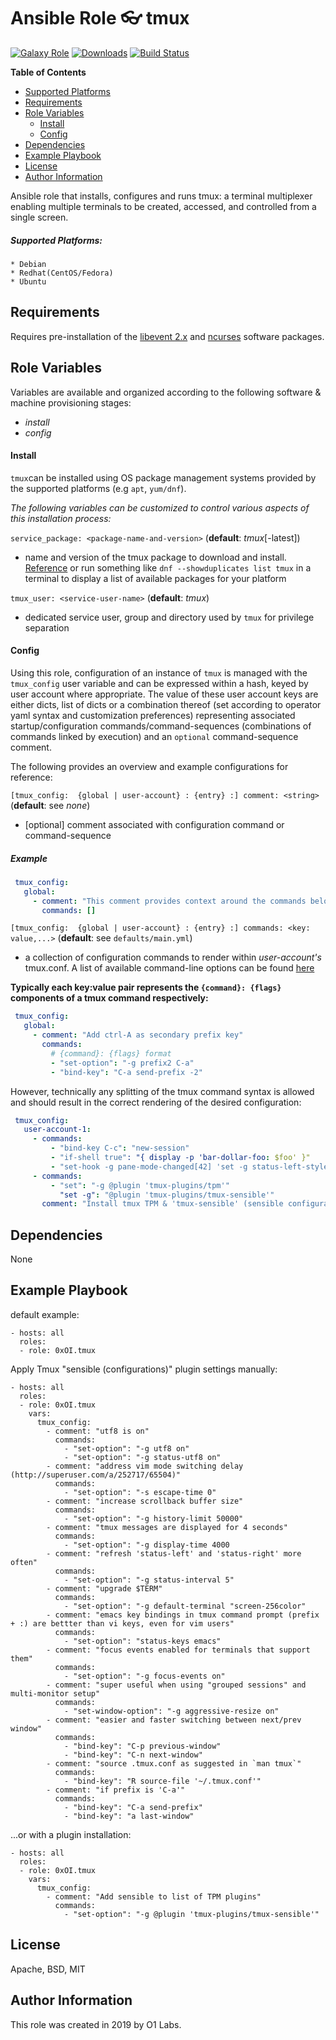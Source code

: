 Ansible Role :eyeglasses: tmux
=========
[![Galaxy Role](https://img.shields.io/ansible/role/44305.svg)](https://galaxy.ansible.com/0x0I/tmux)
[![Downloads](https://img.shields.io/ansible/role/d/44305.svg)](https://galaxy.ansible.com/0x0I/tmux)
[![Build Status](https://travis-ci.org/0x0I/ansible-role-tmux.svg?branch=master)](https://travis-ci.org/0x0I/ansible-role-tmux)

**Table of Contents**
  - [Supported Platforms](#supported-platforms)
  - [Requirements](#requirements)
  - [Role Variables](#role-variables)
      - [Install](#install)
      - [Config](#config)
  - [Dependencies](#dependencies)
  - [Example Playbook](#example-playbook)
  - [License](#license)
  - [Author Information](#author-information)

Ansible role that installs, configures and runs tmux: a terminal multiplexer enabling multiple terminals to be created, accessed, and controlled from a single screen.

##### Supported Platforms:
```
* Debian
* Redhat(CentOS/Fedora)
* Ubuntu
```

Requirements
------------

Requires pre-installation of the [libevent 2.x](http://fr2.rpmfind.net/linux/rpm2html/search.php?query=libevent&submit=Search+...&system=&arch=) and [ncurses](http://fr2.rpmfind.net/linux/rpm2html/search.php?query=ncurses&submit=Search+...&system=&arch=) software packages.

Role Variables
--------------
Variables are available and organized according to the following software & machine provisioning stages:
* _install_
* _config_

#### Install

`tmux`can be installed using OS package management systems provided by the supported platforms (e.g `apt`, `yum/dnf`).

_The following variables can be customized to control various aspects of this installation process:_

`service_package: <package-name-and-version>` (**default**: *tmux*[-latest])
- name and version of the tmux package to download and install. [Reference](http://fr2.rpmfind.net/linux/rpm2html/search.php?query=tmux&submit=Search+...&system=&arch=) or run something like `dnf --showduplicates list tmux` in a terminal to display a list of available packages for your platform

`tmux_user: <service-user-name>` (**default**: *tmux*)
- dedicated service user, group and directory used by `tmux` for privilege separation

#### Config

Using this role, configuration of an instance of `tmux` is managed with the `tmux_config` user variable and can be expressed within a hash, keyed by user account where appropriate. The value of these user account keys are either dicts, list of dicts or a combination thereof (set according to operator yaml syntax and customization preferences) representing associated startup/configuration commands/command-sequences (combinations of commands linked by execution) and an `optional` command-sequence comment.

The following provides an overview and example configurations for reference:

`[tmux_config:  {global | user-account} : {entry} :] comment: <string>` (**default**: see *none*)
- [optional] comment associated with configuration command or command-sequence

##### Example

 ```yaml
  tmux_config:
    global:
      - comment: "This comment provides context around the commands below (if any)"
        commands: []
  ```

`[tmux_config:  {global | user-account} : {entry} :] commands: <key: value,...>` (**default**: see `defaults/main.yml`)
- a collection of configuration commands to render within *user-account's* tmux.conf. A list of available command-line options can be found [here](http://man7.org/linux/man-pages/man1/tmux.1.html)

**Typically each key:value pair represents the `{command}: {flags}` components of a tmux command respectively:**

 ```yaml
  tmux_config:
    global:
      - comment: "Add ctrl-A as secondary prefix key"
        commands:
          # {command}: {flags} format
          - "set-option": "-g prefix2 C-a"
          - "bind-key": "C-a send-prefix -2"
  ```
  
However, technically any splitting of the tmux command syntax is allowed and should result in the correct rendering of the desired configuration:

 ```yaml
  tmux_config:
    user-account-1:
      - commands:
          - "bind-key C-c": "new-session"
          - "if-shell true": "{ display -p 'bar-dollar-foo: $foo' }"
          - "set-hook -g pane-mode-changed[42] 'set -g status-left-style bg=red'": ""
      - commands:
          - "set": "-g @plugin 'tmux-plugins/tpm'"
            "set -g": "@plugin 'tmux-plugins/tmux-sensible'"
        comment: "Install tmux TPM & 'tmux-sensible' (sensible configurations) plugins"
  ```
  
Dependencies
------------

None

Example Playbook
----------------
default example:
```
- hosts: all
  roles:
  - role: 0xOI.tmux
```

Apply Tmux "sensible (configurations)" plugin settings manually:
```
- hosts: all
  roles:
  - role: 0xOI.tmux
    vars:
      tmux_config:
        - comment: "utf8 is on"
          commands:
            - "set-option": "-g utf8 on"
            - "set-option": "-g status-utf8 on"
        - comment: "address vim mode switching delay (http://superuser.com/a/252717/65504)"
          commands:
            - "set-option": "-s escape-time 0"
        - comment: "increase scrollback buffer size"
          commands:
            - "set-option": "-g history-limit 50000"
        - comment: "tmux messages are displayed for 4 seconds"
          commands:
            - "set-option": "-g display-time 4000
        - comment: "refresh 'status-left' and 'status-right' more often"
          commands:
            - "set-option": "-g status-interval 5"
        - comment: "upgrade $TERM"
          commands:
            - "set-option": "-g default-terminal "screen-256color"
        - comment: "emacs key bindings in tmux command prompt (prefix + :) are bettter than vi keys, even for vim users"
          commands:
            - "set-option": "status-keys emacs"
        - comment: "focus events enabled for terminals that support them"
          commands:
            - "set-option": "-g focus-events on"
        - comment: "super useful when using "grouped sessions" and multi-monitor setup"
          commands:
            - "set-window-option": "-g aggressive-resize on"
        - comment: "easier and faster switching between next/prev window"
          commands:
            - "bind-key": "C-p previous-window"
            - "bind-key": "C-n next-window"
        - comment: "source .tmux.conf as suggested in `man tmux`"
          commands:
            - "bind-key": "R source-file '~/.tmux.conf'"
        - comment: "if prefix is 'C-a'"
          commands:
            - "bind-key": "C-a send-prefix"
            - "bind-key": "a last-window"
```
              
...or with a plugin installation:
```
- hosts: all
  roles:
  - role: 0xOI.tmux
    vars:
      tmux_config:
        - comment: "Add sensible to list of TPM plugins"
          commands:
            - "set-option": "-g @plugin 'tmux-plugins/tmux-sensible'"
```

License
-------

Apache, BSD, MIT

Author Information
------------------

This role was created in 2019 by O1 Labs.
